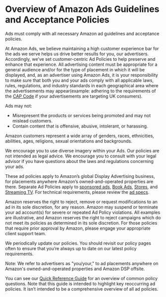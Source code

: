 Overview of Amazon Ads Guidelines and Acceptance Policies
=========================================================

Ads must comply with all necessary Amazon ad guidelines and acceptance policies.

At Amazon Ads, we believe maintaining a high customer experience bar for the ads we serve helps us drive better results for you, our advertisers. Accordingly, we’ve set customer-centric Ad Policies to help preserve and enhance that experience. All advertising content must be appropriate for a general audience and/or for the type of placement in which it will be displayed, and, as an advertiser using Amazon Ads, it is your responsibility to make sure that both you and your ads comply with all applicable laws, rules, regulations, and industry standards in each geographical area where the advertisements may appear(example: adhering to the requirements of the [CAP Code](https://www.asa.org.uk/codes-and-rulings/advertising-codes.html) if your advertisements are targeting UK consumers).

Ads may not:

* Misrepresent the products or services being promoted and may not mislead customers.
* Contain content that is offensive, abusive, intolerant, or harassing.

Amazon customers represent a wide array of genders, races, ethnicities, abilities, ages, religions, sexual orientations and backgrounds.

We encourage you to use diverse imagery within your Ads. Our policies are not intended as legal advice. We encourage you to consult with your legal advisor if you have questions about the laws and regulations concerning your ads.

These ad policies apply to Amazon’s global Display Advertising business, for placements anywhere Amazon’s owned-and-operated properties are there. Separate Ad Policies apply to [sponsored ads](https://advertising.amazon.com/help/G2NN8D3LSUR9V9EA), [Book Ads](https://advertising.amazon.com/help/G5RLASA28TP9TFXZ), [Stores](https://advertising.amazon.com/help/G8VBQRVE9TXSAL8U), and [Streaming TV](https://advertising.amazon.com/help/G756T56KFEER7EBH). For technical requirements, please review the [ad specs](https://advertising.amazon.com/resources/ad-specs?ref_=a20m_us_spcs_cap_spcs).

Amazon reserves the right to reject, remove or request modifications to an ad in its sole discretion, for any reason. Amazon may suspend or terminate your ad account(s) for severe or repeated Ad Policy violations. All examples are illustrative, and Amazon reserves the right to reject campaigns which do not meet its policies as determined in its sole discretion. For those policies that require prior approval by Amazon, please engage your appropriate client support team.

We periodically update our policies. You should revisit our policy pages often to ensure that you’re always up to date on our latest policy requirements.

Note: We refer to advertisers as &quot;you/your,&quot; to ad placements anywhere on Amazon&#x27;s owned-and-operated properties and Amazon DSP offsite.

You can see our [Quick Reference Guide](https://advertising.amazon.com/resources/ad-policy/quick-reference?ref_=a20m_us_spcs_cap_spsc_qkrf) for an overview of common policy questions. Note that this guide is intended to highlight key reoccurring ad policies. It isn’t intended to be a comprehensive overview of all ad policies.